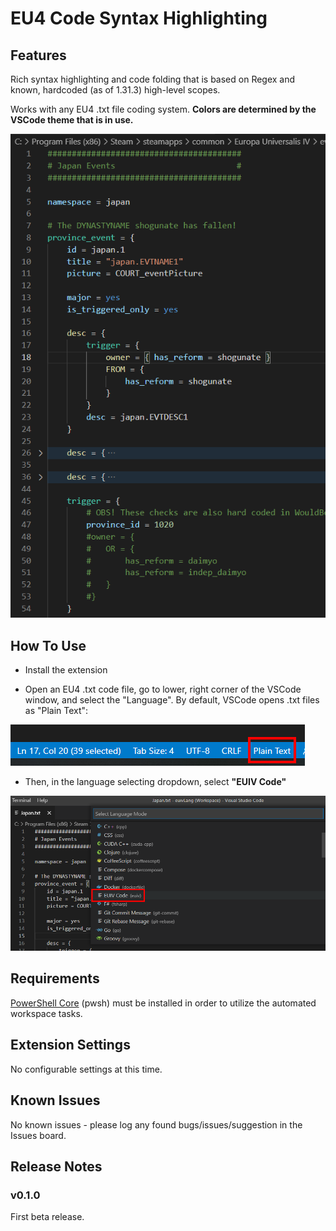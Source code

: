 # EU4 Code Syntax Highlighting

## Features

Rich syntax highlighting and code folding that is based on Regex and known, hardcoded (as of 1.31.3) high-level scopes.

Works with any EU4 .txt file coding system.  __Colors are determined by the VSCode theme that is in use.__

![Dark+ Theme](./.media/Highlighting_Example.png)

## How To Use

* Install the extension

* Open an EU4 .txt code file, go to lower, right corner of the VSCode window, and select the "Language".  By default, VSCode opens .txt files as "Plain Text":

![Select_Language_1](./.media/Select_Language_1.png)

* Then, in the language selecting dropdown, select __"EUIV Code"__

![Select_Language_2](./.media/Select_Language_2.png)

## Requirements

[PowerShell Core](https://github.com/PowerShell/PowerShell/releases/latest) (pwsh) must be installed in order to utilize the automated workspace tasks.

## Extension Settings

No configurable settings at this time.

## Known Issues

No known issues - please log any found bugs/issues/suggestion in the Issues board.

## Release Notes

### __v0.1.0__

First beta release.
